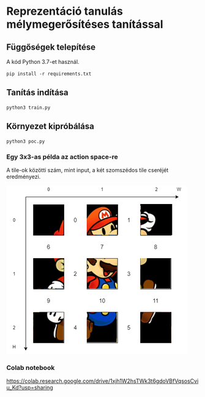 # Reprezentáció tanulás mélymegerősítéses tanítással

## Függőségek telepítése

A kód Python 3.7-et használ.

```
pip install -r requirements.txt
```

## Tanítás indítása

```
python3 train.py
```

## Környezet kipróbálása

```
python3 poc.py
```

### Egy 3x3-as példa az action space-re

A tile-ok közötti szám, mint input, a két szomszédos tile cseréjét eredményezi.

![alt text](./figs/env2.png '3x3')

### Colab notebook

https://colab.research.google.com/drive/1xjh1W2hsTWk3t6gdoVBfVqsosCviu_Kd?usp=sharing

